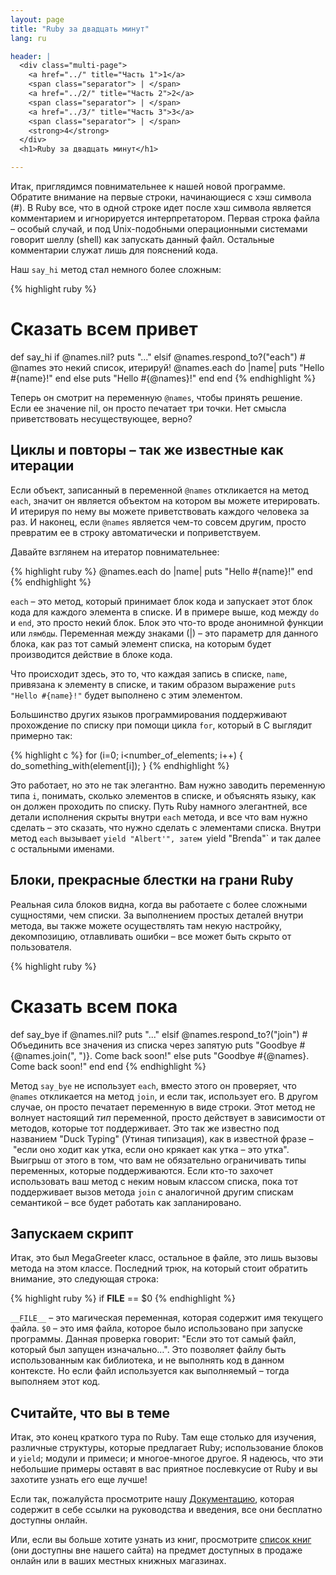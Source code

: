 ```yaml
---
layout: page
title: "Ruby за двадцать минут"
lang: ru

header: |
  <div class="multi-page">
    <a href="../" title="Часть 1">1</a>
    <span class="separator"> | </span>
    <a href="../2/" title="Часть 2">2</a>
    <span class="separator"> | </span>
    <a href="../3/" title="Часть 3">3</a>
    <span class="separator"> | </span>
    <strong>4</strong>
  </div>
  <h1>Ruby за двадцать минут</h1>

---
```


Итак, приглядимся повнимательнее к нашей новой программе. Обратите
внимание на первые строки, начинающиеся с хэш символа (#). В Ruby все,
что в одной строке идет после хэш символа является комментарием и
игнорируется интерпретатором. Первая строка файла – особый случай, и под
Unix-подобными операционными системами говорит шеллу (shell) как
запускать данный файл. Остальные комментарии служат лишь для пояснений
кода.

Наш `say_hi` метод стал немного более сложным:

{% highlight ruby %}
# Сказать всем привет
def say_hi
  if @names.nil?
    puts "..."
  elsif @names.respond_to?("each")
    # @names это некий список, итерируй!
    @names.each do |name|
      puts "Hello #{name}!"
    end
  else
    puts "Hello #{@names}!"
  end
end
{% endhighlight %}

Теперь он смотрит на переменную `@names`, чтобы принять решение. Если
ее значение nil, он просто печатает три точки. Нет смысла приветствовать
несуществующее, верно?

## Циклы и повторы – так же известные как итерации

Если объект, записанный в переменной `@names` откликается на метод
`each`, значит он является объектом на котором вы можете итерировать. И
итерируя по нему вы можете приветствовать каждого человека за раз. И
наконец, если `@names` является чем-то совсем другим, просто превратим
ее в строку автоматически и поприветствуем.

Давайте взглянем на итератор повнимательнее:

{% highlight ruby %}
@names.each do |name|
  puts "Hello #{name}!"
end
{% endhighlight %}

`each` – это метод, который принимает блок кода и запускает этот блок
кода для каждого элемента в списке. И в примере выше, код между `do` и
`end`, это просто некий блок. Блок это что-то вроде анонимной функции
или `лямбды`. Переменная между знаками (|) – это параметр для данного
блока, как раз тот самый элемент списка, на которым будет производится
действие в блоке кода.

Что происходит здесь, это то, что каждая запись в списке, `name`,
привязана к элементу в списке, и таким образом выражение `puts "Hello
#{name}!"` будет выполнено с этим элементом.

Большинство других языков программирования поддерживают прохождение по
списку при помощи цикла `for`, который в C выглядит примерно так:

{% highlight c %}
for (i=0; i<number_of_elements; i++)
{
  do_something_with(element[i]);
}
{% endhighlight %}

Это работает, но это не так элегантно. Вам нужно заводить переменную типа
`i`, понимать, сколько элементов в списке, и объяснять языку, как он
должен проходить по списку. Путь Ruby намного элегантней, все детали
исполнения скрыты внутри `each` метода, и все что вам нужно сделать –
это сказать, что нужно сделать с элементами списка. Внутри метод `each`
вызывает `yield "Albert'", затем `yield "Brenda"` и так далее с
остальными именами.

## Блоки, прекрасные блестки на грани Ruby

Реальная сила блоков видна, когда вы работаете с более сложными
сущностями, чем списки. За выполнением простых деталей внутри метода, вы
также можете осуществлять там некую настройку, декомпозицию, отлавливать
ошибки – все может быть скрыто от пользователя.

{% highlight ruby %}
# Сказать всем пока
def say_bye
  if @names.nil?
    puts "..."
  elsif @names.respond_to?("join")
    # Объединить все значения из списка через запятую
    puts "Goodbye #{@names.join(", ")}.  Come back soon!"
  else
    puts "Goodbye #{@names}.  Come back soon!"
  end
end
{% endhighlight %}

Метод `say_bye` не использует `each`, вместо этого он проверяет, что
`@names` откликается на метод `join`, и если так, использует его. В
другом случае, он просто печатает переменную в виде строки. Этот метод
не волнует настоящий *тип* переменной, просто действует в зависимости
от методов, которые тот поддерживает. Это так же известно под названием
"Duck Typing" (Утиная типизация), как в известной фразе – "если оно
ходит как утка, если оно крякает как утка – это утка". Выигрыш от этого
в том, что вам не обязательно ограничивать типы переменных, которые
поддерживаются. Если кто-то захочет использовать ваш метод с неким новым
классом списка, пока тот поддерживает вызов метода `join` с аналогичной
другим спискам семантикой – все будет работать как запланировано.

## Запускаем скрипт

Итак, это был MegaGreeter класс, остальное в файле, это лишь вызовы
метода на этом классе. Последний трюк, на который стоит обратить
внимание, это следующая строка:

{% highlight ruby %}
if __FILE__ == $0
{% endhighlight %}

`__FILE__` – это магическая переменная, которая содержит имя текущего
файла. `$0` – это имя файла, которое было использовано при запуске
программы. Данная проверка говорит: "Если это тот самый файл, который
был запущен изначально…". Это позволяет файлу быть использованным как
библиотека, и не выполнять код в данном контексте. Но если файл
используется как выполняемый – тогда выполняем этот код.

## Считайте, что вы в теме

Итак, это конец краткого тура по Ruby. Там еще столько для изучения,
различные структуры, которые предлагает Ruby; использование блоков и
`yield`; модули и примеси; и многое-многое другое. Я надеюсь, что эти
небольшие примеры оставят в вас приятное послевкусие от Ruby и вы
захотите узнать его еще лучше!

Если так, пожалуйста просмотрите нашу
[Документацию](/ru/documentation/), которая содержит в себе ссылки на
руководства и введения, все они бесплатно доступны онлайн.

Или, если вы больше хотите узнать из книг, просмотрите [список книг][1]
(они доступны вне нашего сайта) на предмет доступных в продаже онлайн
или в ваших местных книжных магазинах.



[1]: http://www.ruby-doc.org/bookstore
